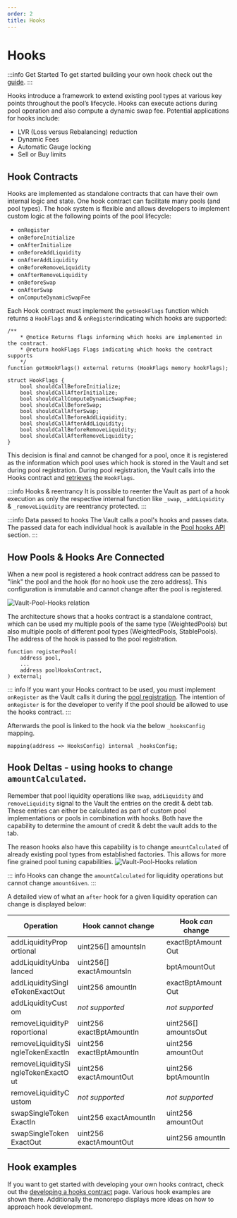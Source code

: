 ```yaml
---
order: 2
title: Hooks
---
```

# Hooks

:::info Get Started
To get started building your own hook check out the [guide](../../build-a-custom-amm/build-an-amm/extend-existing-pool-type-using-hooks.md).
:::

Hooks introduce a framework to extend existing pool types at various key points throughout the pool’s lifecycle. Hooks can execute actions during pool operation and also compute a dynamic swap fee. Potential applications for hooks include:
- LVR (Loss versus Rebalancing) reduction 
- Dynamic Fees
- Automatic Gauge locking
- Sell or Buy limits

## Hook Contracts

Hooks are implemented as standalone contracts that can have their own internal logic and state. One hook contract can facilitate many pools (and pool types). The hook system is flexible and allows developers to implement custom logic at the following points of the pool lifecycle:

- `onRegister`
- `onBeforeInitialize`
- `onAfterInitialize`
- `onBeforeAddLiquidity`
- `onAfterAddLiquidity`
- `onBeforeRemoveLiquidity`
- `onAfterRemoveLiquidity`
- `onBeforeSwap`
- `onAfterSwap`
- `onComputeDynamicSwapFee`


Each Hook contract must implement the `getHookFlags` function which returns a `HookFlags` and & `onRegister`indicating which hooks are supported:
```solidity
/**
    * @notice Returns flags informing which hooks are implemented in the contract.
    * @return hookFlags Flags indicating which hooks the contract supports
    */
function getHookFlags() external returns (HookFlags memory hookFlags);
```

```solidity
struct HookFlags {
    bool shouldCallBeforeInitialize;
    bool shouldCallAfterInitialize;
    bool shouldCallComputeDynamicSwapFee;
    bool shouldCallBeforeSwap;
    bool shouldCallAfterSwap;
    bool shouldCallBeforeAddLiquidity;
    bool shouldCallAfterAddLiquidity;
    bool shouldCallBeforeRemoveLiquidity;
    bool shouldCallAfterRemoveLiquidity;
}
```
This decision is final and cannot be changed for a pool, once it is registered as the information which pool uses which hook is stored in the Vault and set during pool registration. During pool registration, the Vault calls into the Hooks contract and [retrieves](https://github.com/balancer/balancer-v3-monorepo/blob/49553c0546121f7725e0b024b240d6e722f02538/pkg/vault/contracts/VaultExtension.sol#L198) the `HookFlags`. 



:::info Hooks & reentrancy
It is possible to reenter the Vault as part of a hook execution as only the respective internal function like `_swap`, `_addLiquidity` & `_removeLiquidity` are reentrancy protected.
:::

:::info Data passed to hooks
The Vault calls a pool's hooks and passes data. The passed data for each individual hook is available in the [Pool hooks API](/developer-reference/contracts/hooks-api.html) section.
:::

## How Pools & Hooks Are Connected

When a new pool is registered a hook contract address can be passed to "link" the pool and the hook (for no hook use the zero address). This configuration is immutable and cannot change after the pool is registered.

![Vault-Pool-Hooks relation](/images/hooks.png)

The architecture shows that a hooks contract is a standalone contract, which can be used my multiple pools of the same type (WeightedPools) but also multiple pools of different pool types (WeightedPools, StablePools). The address of the hook is passed to the pool registration.

```solidity
function registerPool(
    address pool,
    ...
    address poolHooksContract,
) external;
```

::: info
If you want your Hooks contract to be used, you must implement `onRegister` as the Vault calls it during the [pool registration](https://github.com/balancer/balancer-v3-monorepo/blob/49553c0546121f7725e0b024b240d6e722f02538/pkg/vault/contracts/VaultExtension.sol#L184). The intention of `onRegister` is for the developer to verify if the pool should be allowed to use the hooks contract.
:::

Afterwards the pool is linked to the hook via the below `_hooksConfig` mapping.

```solidity
mapping(address => HooksConfig) internal _hooksConfig;
```


## Hook Deltas - using hooks to change `amountCalculated`.

Remember that pool liquidity operations like `swap`, `addLiquidity` and `removeLiquidity` signal to the Vault the entries on the credit & debt tab. These entries can either be calculated as part of custom pool implementations or pools in combination with hooks. Both have the capability to determine the amount of credit & debt the vault adds to the tab.

The reason hooks also have this capability is to change `amountCalculated` of already existing pool types from established factories. This allows for more fine grained pool tuning capabilities. 
![Vault-Pool-Hooks relation](/images/hook-delta.png)


::: info
Hooks can change the `amountCalculated` for liquidity operations but cannot change `amountGiven`. 
:::

A detailed view of what an `after` hook for a given liquidity operation can change is displayed below:

| Operation                            | Hook cannot change       | Hook _can_ change     |
| --------                             |    -------               |  -------            |
| addLiquidityProportional             | uint256[] amountsIn      | exactBptAmountOut   |
| addLiquidityUnbalanced               | uint256[] exactAmountsIn | bptAmountOut        |
| addLiquiditySingleTokenExactOut      | uint256 amountIn         | exactBptAmountOut   |
| addLiquidityCustom                   | *not supported*          | *not supported*     |
| removeLiquidityProportional          | uint256 exactBptAmountIn | uint256[] amountsOut|
| removeLiquiditySingleTokenExactIn    | uint256 exactBptAmountIn | uint256 amountOut   |
| removeLiquiditySingleTokenExactOut   | uint256 exactAmountOut   | uint256 bptAmountIn |
| removeLiquidityCustom                | *not supported*          | *not supported*     |
| swapSingleTokenExactIn               | uint256 exactAmountIn    | uint256 amountOut   |
| swapSingleTokenExactOut              | uint256 exactAmountOut   | uint256 amountIn    |


## Hook examples
If you want to get started with developing your own hooks contract, check out the [developing a hooks contract](/build-a-custom-amm/build-an-amm/extend-existing-pool-type-using-hooks.html) page. Various hook examples are shown there. Additionally the monorepo displays more ideas on how to approach hook development.


<style scoped>
table {
    display: table;
    width: 100%;
}
table th:first-of-type, td:first-of-type {
    width: 30%;
}
table th:nth-of-type(2) {
    width: 40%;
}
td {
    max-width: 0;
    overflow: hidden;
}
</style>
